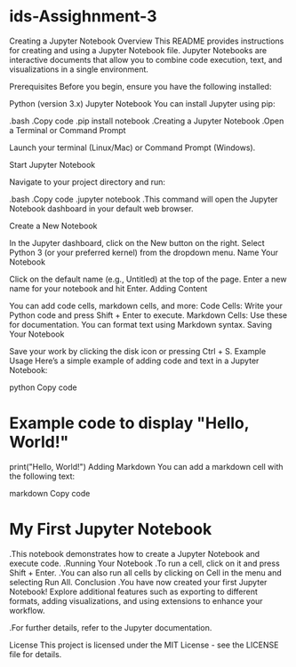 # ids-Assighnment-3
Creating a Jupyter Notebook
Overview
This README provides instructions for creating and using a Jupyter Notebook file. Jupyter Notebooks are interactive documents that allow you to combine code execution, text, and visualizations in a single environment.

Prerequisites
Before you begin, ensure you have the following installed:

Python (version 3.x)
Jupyter Notebook
You can install Jupyter using pip:

.bash
.Copy code
.pip install notebook
.Creating a Jupyter Notebook
.Open a Terminal or Command Prompt

Launch your terminal (Linux/Mac) or Command Prompt (Windows).

Start Jupyter Notebook

Navigate to your project directory and run:

.bash
.Copy code
.jupyter notebook
.This command will open the Jupyter Notebook dashboard in your default web browser.

Create a New Notebook

In the Jupyter dashboard, click on the New button on the right.
Select Python 3 (or your preferred kernel) from the dropdown menu.
Name Your Notebook

Click on the default name (e.g., Untitled) at the top of the page.
Enter a new name for your notebook and hit Enter.
Adding Content

You can add code cells, markdown cells, and more:
Code Cells: Write your Python code and press Shift + Enter to execute.
Markdown Cells: Use these for documentation. You can format text using Markdown syntax.
Saving Your Notebook

Save your work by clicking the disk icon or pressing Ctrl + S.
Example Usage
Here’s a simple example of adding code and text in a Jupyter Notebook:

python
Copy code
# Example code to display "Hello, World!"
print("Hello, World!")
Adding Markdown
You can add a markdown cell with the following text:

markdown
Copy code
# My First Jupyter Notebook

.This notebook demonstrates how to create a Jupyter Notebook and execute code.
.Running Your Notebook
.To run a cell, click on it and press Shift + Enter.
.You can also run all cells by clicking on Cell in the menu and selecting Run All.
Conclusion
.You have now created your first Jupyter Notebook! Explore additional features such as exporting to different formats, adding visualizations, and using extensions to enhance your workflow.

.For further details, refer to the Jupyter documentation.

License
This project is licensed under the MIT License - see the LICENSE file for details.
